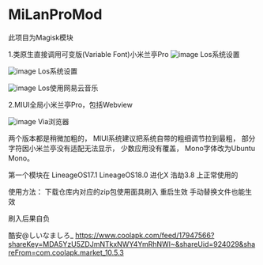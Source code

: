 # MiLanProMod
此项目为Magisk模块

1.类原生直接调用可变版(Variable Font)小米兰亭Pro
![image](https://github.com/Canyang1667/MiLanProMod/blob/main/image/Aosp.png)
Los系统设置

![image](https://github.com/Canyang1667/MiLanProMod/blob/main/image/Aosp_1.png)
Los系统设置

![image](https://github.com/Canyang1667/MiLanProMod/blob/main/image/Aosp_NeteaseMusic.png)
Los使用网易云音乐

2.MIUI全局小米兰亭Pro，包括Webview

![image](https://github.com/Canyang1667/MiLanProMod/blob/main/image/MIUI_WebView.jpg)
Via浏览器

两个版本都是稍微加粗的，
MIUI系统建议把系统自带的粗细调节拉到最粗，
部分字符因小米兰亭没有适配无法显示，
少数应用没有覆盖，
Mono字体改为Ubuntu Mono。

第一个模块在
LineageOS17.1 LineageOS18.0 进化X 浩劫3.8
上正常使用的

使用方法：
下载仓库内对应的zip包使用面具刷入 重启生效
手动替换文件也能生效

刷入后果自负

酷安@しいなましろ_
https://www.coolapk.com/feed/17947566?shareKey=MDA5YzU5ZDJmNTkxNWY4YmRhNWI~&shareUid=924029&shareFrom=com.coolapk.market_10.5.3
